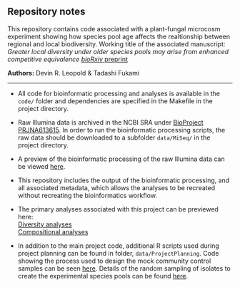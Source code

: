 ## Repository notes

This repository contains code associated with a plant-fungal microcosm experiment showing how species pool age affects the realtionship between regional and local biodiversity. Working title of the associated manuscript: *Greater local diversity under older species pools may arise from enhanced competitive equivalence* [*bioRxiv* preprint](https://doi.org/10.1101/2020.04.20.052316)

**Authors:** Devin R. Leopold & Tadashi Fukami

*******

* All code for bioinformatic processing and analyses is available in the `code/` folder and dependencies are specified in the Makefile in the project directory.  

* Raw Illumina data is archived in the NCBI SRA under [BioProject PRJNA613615](https://www.ncbi.nlm.nih.gov/bioproject/PRJNA613615). In order to run the bioinformatic processing scripts, the raw data should be downloaded to a subfolder `data/MiSeq/` in the project directory.  

* A preview of the bioinformatic processing of the raw Illumina data can be viewed [here](https://htmlpreview.github.io/?https://github.com/dleopold/SpeciesPoolAge/master/output/html/MiSeqProcessing.html).

* This repository includes the output of the bioinformatic processing, and all associated metadata, which allows the analyses to be recreated without recreating the bioinformatics workflow.  

* The primary analyses associated with this project can be previewed here:  
[Diversity analyses](https://htmlpreview.github.io/?https://github.com/dleopold/SpeciesPoolAge/master/output/html/DiversityAnalyses.html)  
[Compositional analyses](https://htmlpreview.github.io/?https://github.com/dleopold/SpeciesPoolAge/master/output/html/CompositionalAnalyses.html)

* In addition to the main project code, additional R scripts used during project planning can be found in folder, `data/ProjectPlanning`. Code showing the process used to design the mock community control samples can be seen [here](https://github.com/dleopold/SpeciesPoolAge/blob/master/data/ProjectPlanning/MocComDesign.R). Details of the random sampling of isolates to create the experimental species pools can be found [here](https://htmlpreview.github.io/?https://github.com/dleopold/SpeciesPoolAge/master/data/ProjectPlanning/PoolDesign.html). 